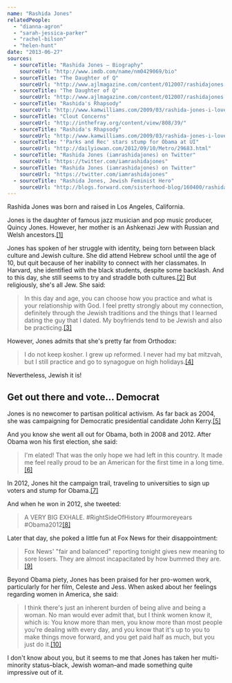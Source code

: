 ```yaml
---
name: "Rashida Jones"
relatedPeople:
  - "dianna-agron"
  - "sarah-jessica-parker"
  - "rachel-bilson"
  - "helen-hunt"
date: "2013-06-27"
sources:
  - sourceTitle: "Rashida Jones – Biography"
    sourceUrl: "http://www.imdb.com/name/nm0429069/bio"
  - sourceTitle: "The Daughter of Q"
    sourceUrl: "http://www.ajlmagazine.com/content/012007/rashidajones.html"
  - sourceTitle: "The Daughter of Q"
    sourceUrl: "http://www.ajlmagazine.com/content/012007/rashidajones.html"
  - sourceTitle: "Rashida's Rhapsody"
    sourceUrl: "http://www.kamwilliams.com/2009/03/rashida-jones-i-love-you-man-interview.html"
  - sourceTitle: "Clout Concerns"
    sourceUrl: "http://inthefray.org/content/view/808/39/"
  - sourceTitle: "Rashida's Rhapsody"
    sourceUrl: "http://www.kamwilliams.com/2009/03/rashida-jones-i-love-you-man-interview.html"
  - sourceTitle: "'Parks and Rec' stars stump for Obama at UI"
    sourceUrl: "http://dailyiowan.com/2012/09/10/Metro/29683.html"
  - sourceTitle: "Rashida Jones (iamrashidajones) on Twitter"
    sourceUrl: "https://twitter.com/iamrashidajones"
  - sourceTitle: "Rashida Jones (iamrashidajones) on Twitter"
    sourceUrl: "https://twitter.com/iamrashidajones"
  - sourceTitle: "Rashida Jones, Jewish Feminist Hero"
    sourceUrl: "http://blogs.forward.com/sisterhood-blog/160400/rashida-jones-jewish-feminist-hero/"
---
```


Rashida Jones was born and raised in Los Angeles, California.

Jones is the daughter of famous jazz musician and pop music producer, Quincy Jones. However, her mother is an Ashkenazi Jew with Russian and Welsh ancestors.<a class="source-citation" href="http://www.imdb.com/name/nm0429069/bio" title="Rashida Jones – Biography">[1]</a>

Jones has spoken of her struggle with identity, being torn between black culture and Jewish culture. She did attend Hebrew school until the age of 10, but quit because of her inability to connect with her classmates. In Harvard, she identified with the black students, despite some backlash. And to this day, she still seems to try and straddle both cultures.<a class="source-citation" href="http://www.ajlmagazine.com/content/012007/rashidajones.html" title="The Daughter of Q">[2]</a> But religiously, she's all Jew. She said:

>In this day and age, you can choose how you practice and what is your relationship with God. I feel pretty strongly about my connection, definitely through the Jewish traditions and the things that I learned dating the guy that I dated. My boyfriends tend to be Jewish and also be practicing.<a class="source-citation" href="http://www.ajlmagazine.com/content/012007/rashidajones.html" title="The Daughter of Q">[3]</a>

However, Jones admits that she's pretty far from Orthodox:

>I do not keep kosher. I grew up reformed. I never had my bat mitzvah, but I still practice and go to synagogue on high holidays.<a class="source-citation" href="http://www.kamwilliams.com/2009/03/rashida-jones-i-love-you-man-interview.html" title="Rashida&apos;s Rhapsody">[4]</a>

Nevertheless, Jewish it is!


## Get out there and vote… Democrat

Jones is no newcomer to partisan political activism. As far back as 2004, she was campaigning for Democratic presidential candidate John Kerry.<a class="source-citation" href="http://inthefray.org/content/view/808/39/" title="Clout Concerns">[5]</a>

And you know she went all out for Obama, both in 2008 and 2012. After Obama won his first election, she said:

>I'm elated! That was the only hope we had left in this country. It made me feel really proud to be an American for the first time in a long time.<a class="source-citation" href="http://www.kamwilliams.com/2009/03/rashida-jones-i-love-you-man-interview.html" title="Rashida&apos;s Rhapsody">[6]</a>

In 2012, Jones hit the campaign trail, traveling to universities to sign up voters and stump for Obama.<a class="source-citation" href="http://dailyiowan.com/2012/09/10/Metro/29683.html" title="&apos;Parks and Rec&apos; stars stump for Obama at UI">[7]</a>

And when he won in 2012, she tweeted:

>A VERY BIG EXHALE. #RightSideOfHistory #fourmoreyears #Obama2012<a class="source-citation" href="https://twitter.com/iamrashidajones" title="Rashida Jones (iamrashidajones) on Twitter">[8]</a>

Later that day, she poked a little fun at Fox News for their disappointment:

>Fox News' "fair and balanced" reporting tonight gives new meaning to sore losers. They are almost incapacitated by how bummed they are.<a class="source-citation" href="https://twitter.com/iamrashidajones" title="Rashida Jones (iamrashidajones) on Twitter">[9]</a>

Beyond Obama piety, Jones has been praised for her pro-women work, particularly for her film, Celeste and Jess. When asked about her feelings regarding women in America, she said:

>I think there's just an inherent burden of being alive and being a woman. No man would ever admit that, but I think women know it, which is: You know more than men, you know more than most people you're dealing with every day, and you know that it's up to you to make things move forward, and you get paid half as much, but you just do it.<a class="source-citation" href="http://blogs.forward.com/sisterhood-blog/160400/rashida-jones-jewish-feminist-hero/" title="Rashida Jones, Jewish Feminist Hero">[10]</a>

I don't know about you, but it seems to me that Jones has taken her multi-minority status–black, Jewish woman–and made something quite impressive out of it.